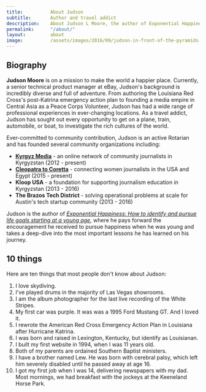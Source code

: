 ```yaml
---
title: 			About Judson
subtitle: 		Author and travel addict
description: 	About Judson L Moore, the author of Exponential Happiness, travel addict, Rotarian, and product management professional.
permalink: 		"/about/"
layout: 		about
image: 			/assets/images/2016/09/judson-in-front-of-the-pyramids-in-giza-egypt.jpg
---
```



## Biography

**Judson Moore** is on a mission to make the world a happier place. Currently, a senior technical product manager at eBay, Judson's background is incredibly diverse and full of adventure. From authoring the Louisiana Red Cross's post-Katrina emergency action plan to founding a media empire in Central Asia as a Peace Corps Volunteer, Judson has had a wide range of professional experiences in ever-changing locations. As a travel addict, Judson has sought out every opportunity to get on a plane, train, automobile, or boat, to investigate the rich cultures of the world. 

Ever-committed to community contribution, Judson is an active Rotarian and has founded several community organizations including: 
- **[Kyrgyz Media](http://kyrgyzmedia.kg/)** - an online network of community journalists in Kyrgyzstan (2012 - present)
- **[Cleopatra to Coretta](https://www.cleopatratocoretta.org/)** - connecting women journalists in the USA and Egypt (2015 - present)
- **Kloop USA** - a foundation for supporting journalism education in Kyrgyzstan (2013 - 2016)
- **The Brazos Tech District** - solving operational problems at scale for Austin's tech startup community (2013 - 2016)

Judson is the author of [*Exponential Happiness: How to identify and pursue life goals starting at a young age*](/book/), where he pays forward the encouragement he received to pursue happiness when he was young and takes a deep-dive into the most important lessons he has learned on his journey.

## 10 things 

Here are ten things that most people don't know about Judson:

1. I love skydiving.
2. I've played drums in the majority of Las Vegas showrooms.
3. I am the album photographer for the last live recording of the White Stripes.
4. My first car was purple. It was was a 1995 Ford Mustang GT. And I loved it.
5. I rewrote the American Red Cross Emergency Action Plan in Louisiana after Hurricane Katrina.
6. I was born and raised in Lexington, Kentucky, but identify as Louisianan.
7. I built my first website in 1994, when I was 11 years old.
8. Both of my parents are ordained Southern Baptist ministers.
9. I have a brother named Lew. He was born with cerebral palsy, which left him severely disabled until he passed away at age 16.
10. I got my first job when I was 14, delivering newspapers with my dad. Most mornings, we had breakfast with the jockeys at the Keeneland Horse Park.